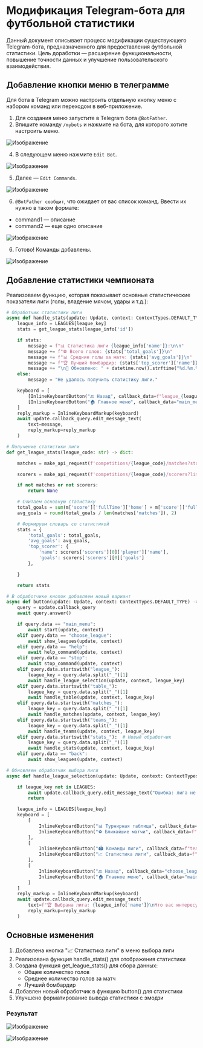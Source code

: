 # Модификация Telegram-бота для футбольной статистики
Данный документ описывает процесс модификации существующего Telegram-бота, предназначенного для предоставления футбольной статистики. Цель доработки — расширение функциональности, повышение точности данных и улучшение пользовательского взаимодействия.

## Добавление кнопки меню в телеграмме 
Для бота в Telegram можно настроить отдельную кнопку меню с набором команд или переходом в веб-приложение.
1. Для создания меню запустите в Telegram бота `@BotFather`.
2. Впишите команду `/mybots` и нажмите на бота, для которого хотите настроить меню.
   
![Изображение](image/6.png)

4. В следующем меню нажмите `Edit Bot`.

![Изображение](image/7.png)

5. Далее — `Edit Commands`.

![Изображение](image/8.png)

6. `@BotFather сообщит`, что ожидает от вас список команд. Ввести их нужно в таком формате:
- command1 — описание
- command2 — еще одно описание

![Изображение](image/9.png)

6. Готово! Команды добавлены.

![Изображение](image/10.png)

## Добавление статистики чемпионата
Реализоваем функцию, которая показывает основные статистические показатели лиги (голы, владение мячом, удары и т.д.):
```python
# Обработчик статистики лиги
async def handle_stats(update: Update, context: ContextTypes.DEFAULT_TYPE, league_key: str) -> None:
    league_info = LEAGUES[league_key]
    stats = get_league_stats(league_info['id'])

    if stats:
        message = f"📊 Статистика лиги {league_info['name']}:\n\n"
        message += f"⚽ Всего голов: {stats['total_goals']}\n"
        message += f"📊 Средние голы за матч: {stats['avg_goals']}\n"
        message += f"🏆 Лучший бомбардир: {stats['top_scorer']['name']} - {stats['top_scorer']['goals']} голов\n"
        message += "\n🔄 Обновлено: " + datetime.now().strftime("%d.%m.%Y %H:%M")
    else:
        message = "Не удалось получить статистику лиги."

    keyboard = [
        [InlineKeyboardButton("🔙 Назад", callback_data=f"league_{league_key}")],
        [InlineKeyboardButton("🏠 Главное меню", callback_data="main_menu")]
    ]
    reply_markup = InlineKeyboardMarkup(keyboard)
    await update.callback_query.edit_message_text(
        text=message,
        reply_markup=reply_markup
    )

# Получение статистики лиги
def get_league_stats(league_code: str) -> dict:

    matches = make_api_request(f'competitions/{league_code}/matches?status=FINISHED&limit=50')

    scorers = make_api_request(f'competitions/{league_code}/scorers?limit=1')

    if not matches or not scorers:
        return None

    # Считаем основную статистику
    total_goals = sum(m['score']['fullTime']['home'] + m['score']['fullTime']['away'] for m in matches['matches'])
    avg_goals = round(total_goals / len(matches['matches']), 2)

    # Формируем словарь со статистикой
    stats = {
        'total_goals': total_goals,
        'avg_goals': avg_goals,
        'top_scorer': {
            'name': scorers['scorers'][0]['player']['name'],
            'goals': scorers['scorers'][0]['goals']
        },

    }

    return stats

# В обработчике кнопок добавляем новый вариант
async def button(update: Update, context: ContextTypes.DEFAULT_TYPE) -> None:
    query = update.callback_query
    await query.answer()

    if query.data == "main_menu":
        await start(update, context)
    elif query.data == "choose_league":
        await show_leagues(update, context)
    elif query.data == "help":
        await help_command(update, context)
    elif query.data == "stop":
        await stop_command(update, context)
    elif query.data.startswith("league_"):
        league_key = query.data.split("_")[1]
        await handle_league_selection(update, context, league_key)
    elif query.data.startswith("table_"):
        league_key = query.data.split("_")[1]
        await handle_table(update, context, league_key)
    elif query.data.startswith("matches_"):
        league_key = query.data.split("_")[1]
        await handle_matches(update, context, league_key)
    elif query.data.startswith("teams_"):
        league_key = query.data.split("_")[1]
        await handle_teams(update, context, league_key)
    elif query.data.startswith("stats_"):  # Новый обработчик
        league_key = query.data.split("_")[1]
        await handle_stats(update, context, league_key)
    elif query.data == "back":
        await show_leagues(update, context)

# Обновляем обработчик выбора лиги
async def handle_league_selection(update: Update, context: ContextTypes.DEFAULT_TYPE, league_key: str) -> None:

    if league_key not in LEAGUES:
        await update.callback_query.edit_message_text("Ошибка: лига не найдена")
        return

    league_info = LEAGUES[league_key]
    keyboard = [
        [
            InlineKeyboardButton("📊 Турнирная таблица", callback_data=f"table_{league_key}"),
            InlineKeyboardButton("⚽ Ближайшие матчи", callback_data=f"matches_{league_key}"),
        ],
        [
            InlineKeyboardButton("🏟 Команды лиги", callback_data=f"teams_{league_key}"),
            InlineKeyboardButton("📈 Статистика лиги", callback_data=f"stats_{league_key}"),
        ],
        [
            InlineKeyboardButton("🔙 Назад", callback_data="choose_league"),
            InlineKeyboardButton("🏠 Главное меню", callback_data="main_menu")
        ]
    ]
    reply_markup = InlineKeyboardMarkup(keyboard)
    await update.callback_query.edit_message_text(
        text=f"🏆 Выбрана лига: {league_info['name']}\nЧто вас интересует?",
        reply_markup=reply_markup
    )        
```
## Основные изменения
1. Добавлена кнопка "📈 Статистика лиги" в меню выбора лиги
2. Реализована функция handle_stats() для отображения статистики
3. Создана функция get_league_stats() для сбора данных:
    - Общее количество голов
    - Среднее количество голов за матч
    - Лучший бомбардир
4. Добавлен новый обработчик в функцию button() для статистики
5. Улучшено форматирование вывода статистики с эмодзи

### Результат 

![Изображение](image/11.png)

![Изображение](image/12.png)

